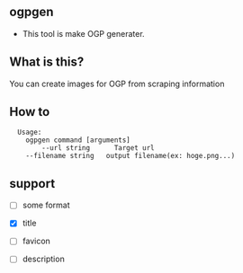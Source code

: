 ## ogpgen
* This tool is make OGP generater.

## What is this?
You can create images for OGP from scraping information

## How to
```
  Usage:
    ogpgen command [arguments]
        --url string      Target url
	--filename string   output filename(ex: hoge.png...)
```

## support
- [ ] some format
- [x] title
- [ ] favicon
- [ ] description


